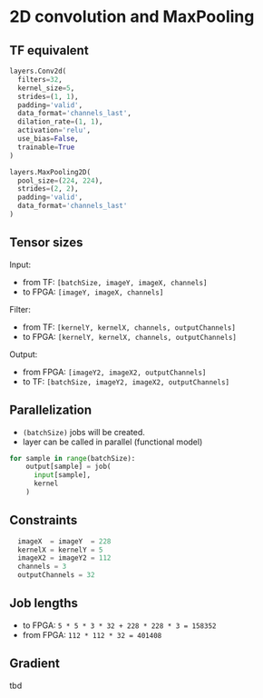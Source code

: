 # 2D convolution and MaxPooling

## TF equivalent

```python
layers.Conv2d(
  filters=32,
  kernel_size=5,
  strides=(1, 1),
  padding='valid',
  data_format='channels_last',
  dilation_rate=(1, 1),
  activation='relu',
  use_bias=False,
  trainable=True
)

layers.MaxPooling2D(
  pool_size=(224, 224),
  strides=(2, 2),
  padding='valid',
  data_format='channels_last'
)
```

## Tensor sizes

Input:
- from TF: `[batchSize, imageY, imageX, channels]`
- to FPGA: `[imageY, imageX, channels]`

Filter:
- from TF: `[kernelY, kernelX, channels, outputChannels]`
- to FPGA: `[kernelY, kernelX, channels, outputChannels]`

Output:
- from FPGA: `[imageY2, imageX2, outputChannels]`
- to TF: `[batchSize, imageY2, imageX2, outputChannels]`

## Parallelization

- `(batchSize)` jobs will be created.
- layer can be called in parallel (functional model)

```python
for sample in range(batchSize):
    output[sample] = job(
      input[sample], 
      kernel
    )
```

## Constraints

```python
  imageX  = imageY  = 228
  kernelX = kernelY = 5
  imageX2 = imageY2 = 112
  channels = 3
  outputChannels = 32
```

## Job lengths

- to FPGA:
  `5 * 5 * 3 * 32 + 228 * 228 * 3 = 158352`
- from FPGA:
  `112 * 112 * 32 = 401408`

## Gradient
  tbd